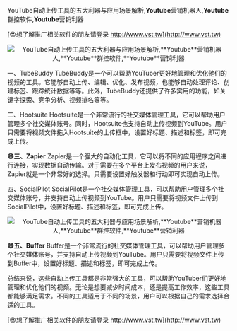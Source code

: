 YouTube自动上传工具的五大利器与应用场景解析,**Youtube**营销机器人,**Youtube**群控软件,**Youtube**营销利器

[😍想了解推广相关软件的朋友请登录 http://www.vst.tw](http://www.vst.tw)

 <center><img src="https://vst.tw/MP4/tuiguang/png/6.png" alt="YouTube自动上传工具的五大利器与应用场景解析,**Youtube**营销机器人,**Youtube**群控软件,**Youtube**营销利器"></center>

一、TubeBuddy
TubeBuddy是一个可以帮助YouTuber更好地管理和优化他们的视频的工具。它能够自动上传、编辑、优化、发布视频，也能够自动处理评论、创建标签、跟踪统计数据等等。此外，TubeBuddy还提供了许多实用的功能，如关键字探索、竞争分析、视频排名等等。

二、Hootsuite
Hootsuite是一个非常流行的社交媒体管理工具，它可以帮助用户管理多个社交媒体账号。同时，Hootsuite也支持自动上传视频到YouTube。用户只需要将视频文件拖入Hootsuite的上传框中，设置好标题、描述和标签，即可完成上传。

**😄三、Zapier**
Zapier是一个强大的自动化工具，它可以将不同的应用程序之间进行连接，实现数据自动传输。对于需要在多个平台上发布视频的用户来说，Zapier就是一个非常好的选择。只需要设置好触发器和行动即可实现自动上传。

四、SocialPilot
SocialPilot是一个社交媒体管理工具，可以帮助用户管理多个社交媒体账号，并支持自动上传视频到YouTube。用户只需要将视频文件上传到SocialPilot中，设置好标题、描述和标签，即可完成上传。

 <center><img src="https://vst.tw/MP4/tuiguang/png/6.png" alt="YouTube自动上传工具的五大利器与应用场景解析,**Youtube**营销机器人,**Youtube**群控软件,**Youtube**营销利器"></center>

**😄五、Buffer**
Buffer是一个非常流行的社交媒体管理工具，可以帮助用户管理多个社交媒体账号，并支持自动上传视频到YouTube。用户只需要将视频文件上传到Buffer中，设置好标题、描述和标签，即可完成上传。

总结来说，这些自动上传工具都是非常强大的工具，可以帮助YouTuber们更好地管理和优化他们的视频。无论是想要减少时间成本，还是提高工作效率，这些工具都能够满足需求。不同的工具适用于不同的场景，用户可以根据自己的需求选择合适的工具。

[😍想了解推广相关软件的朋友请登录 http://www.vst.tw](http://www.vst.tw)



